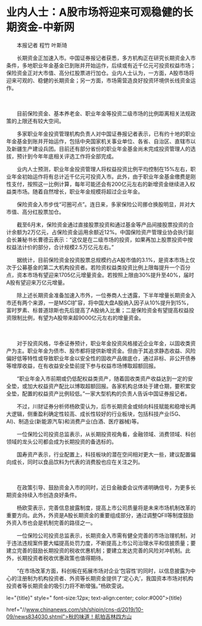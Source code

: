 # 业内人士：A股市场将迎来可观稳健的长期资金-中新网

　　本报记者 程竹 叶斯琦

　　长期资金正加速入市。中国证券报记者获悉，多方机构正在研究长期资金入市条件，多地职业年金基金已到账并开始运作，后续或有近千亿元可投资权益市场；保险资金正对大市值、高分红股票进行加仓。业内人士认为，一方面，A股市场将迎来可观的、稳健的长期资金；另一方面，市场需营造良好投资环境供长线资金运作。

　　

　　目前保险资金、基本养老金、职业年金等投资二级市场的比例距离相关法规政策的上限还有较大空间。

　　多家职业年金投资管理机构负责人对中国证券报记者表示，已有约十地的职业年金基金到账并开始运作，包括中央国家机关事业单位、各省、自治区、直辖市以及新疆生产建设兵团。目前还有部分省份的职业年金基金尚未完成投资管理人的选拔，预计到今年年底相关评选工作将全部完成。

　　业内人士预测，职业年金投资管理人将权益投资比例平均控制在15%左右，职业年金初始运作将有总计近千亿元可投资入市。此外，由于职业年金基金缴费是刚性支付，按照这一比例计算，每年可能还会有200亿元左右的新增资金继续进入权益类市场。随着自然增长，职业年金规模将超过企业年金。

　　保险资金入市步伐“可圈可点”。连日来，多家保险公司挪仓换股明显，并对大市值、高分红股票加仓。

　　截至6月末，保险资金通过直接股票投资和通过基金等产品间接股票投资的合计余额为2万亿元，占保险资金运用余额近12%。中国保险资产管理业协会执行副会长兼秘书长曹德云表示：“这仅是在二级市场的投资，如果再加上股票投资中按权益法计价的部分，合计规模2.5万亿元左右。”

　　据统计，目前保险资金投资股票总规模约占A股市值的3.1%，是资本市场上仅次于公募基金的第二大机构投资者。若险资权益类投资比例上限每提升一个百分点，资本市场有望迎来1705亿元增量资金。若按照上限由30%提升至40%，届时A股有望迎来万亿元增量。

　　除上述长期资金准备加速入市外，一位券商人士透露，下半年增量长期资金入市还有两个来源，一是MSCI扩容，将中国大盘A股纳入因子从10%提升到15%，富时罗素、标普道琼斯也先后提高了A股纳入比重；二是保险资金有望提高权益投资限制比例，有望为A股带来超9000亿元左右的增量资金。

　　

　　对于投资风格，华泰证券预计，职业年金投资风格接近企业年金，以固收类资产为主。职业年金为债市、股市都将提供新增资金。但由于其追求静态收益、风险偏好低等特性或导致职业年金以安全性的固收产品做底仓，通过非标、非公开债券等增厚收益，在有收益安全垫前提下参与权益市场博取超额回报。

　　“职业年金入市前期或仍低配权益类资产，随着固收类资产收益达到一定的安全垫，或加大权益资产配比以博取超额回报。各家机构总体处于建仓期，要积累安全垫，配置的权益资产比例较低。”一家大型机构的负责人告诉中国证券报记者。

　　不过，川财证券分析师杨欧雯认为，后市长期资金或倾向科技赋能和稳增长两大逻辑，侧重盈利确定性较高、成长性较好的行业板块，包括科技产业(5G、AI)、制造业(新能源汽车)和消费产业(白酒、医疗器械)等。

　　一位保险公司投资总监表示，从长期投资视角看，金融领域、消费领域、科创领域的龙头公司都会成为长期投资的备选标的。

　　国寿资产表示，行业配置上，科技板块的潜在空间相对更大一些，建议配置偏向成长，同时以食品饮料为代表的消费股也应在关注之列。

　　

　　在政策引导、鼓励资金入市的同时，近日金融委会议传递明确信号，为更多长期资金持续入市创造良好条件。

　　杨欧雯表示，完善信息披露制度，提高上市公司质量将是未来市场机制改革的重要方向。此外，外资是A股长期资金的重要组成部分，通过调整QFII等制度鼓励外资入市也会是机制完善的路径之一。

　　一位保险公司投资总监表示，长期资金入市需有健全完善的市场治理机制，对于违法违规案件要大幅提高处罚力度，不断提高上市公司治理水平和信披质量；要建立完善的鼓励长期投资的税收优惠机制；要建立发达完善的风险对冲机制。此外，长期投资者税收优惠政策也值得期待。

　　“在市场改革方面，科创板在拓展市场对企业‘包容性’的同时，以信息披露为中心的注册制为机构投资者、外资等长期资金提供了‘定心丸’，我国资本市场对机构投资者等长期资金的吸引力将不断增强。”杨欧雯说。

le="{title}" style=" font-size:12px; text-align:center; color:#000">{title}

href="//www.chinanews.com/sh/shipin/cns-d/2019/10-09/news834030.shtml">秋的味道！航拍吉林四方山
